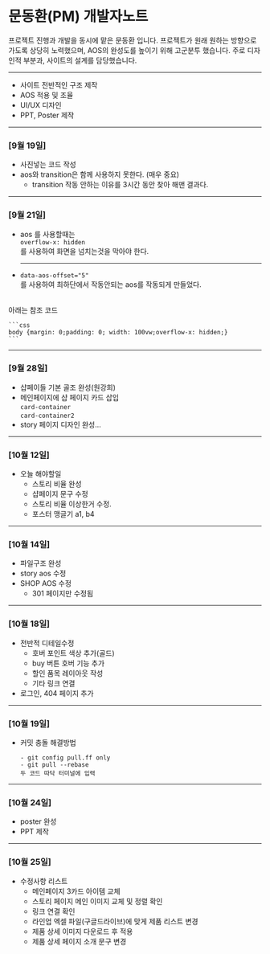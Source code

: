 
# 문동환(PM) 개발자노트
프로젝트 진행과 개발을 동시에 맡은 문동환 입니다.
프로젝트가 원래 원하는 방향으로 가도록 상당히 노력했으며, AOS의 완성도를 높이기 위해 고군분투 했습니다. 주로 디자인적 부분과, 사이트의 설계를 담당했습니다.

---
* 사이트 전반적인 구조 제작
* AOS 적용 및 조율
* UI/UX 디자인
* PPT, Poster 제작
---

### [9월 19일]
* 사진넣는 코드 작성  
* aos와 transition은 함께 사용하지 못한다.  (매우 중요)
    * transition 작동 안하는 이유를 3시간 동안 찾아 해맨 결과다.

***
### [9월 21일]  
* aos 를 사용할때는  
    ```overflow-x: hidden```  
를 사용하여 화면을 넘치는것을 막아야 한다.

    ***
* ```data-aos-offset="5"```  
를 사용하여 최하단에서 작동안되는 aos를 작동되게 만들었다.  
<br>
    아래는 참조 코드
    
    ```css
    body {margin: 0;padding: 0; width: 100vw;overflow-x: hidden;}
    ```
***

### [9월 28일]
* 샵페이들 기본 골조 완성(원강희)  
* 메인페이지에 샵 페이지 카드 삽입   
    ```card-container```  
    ```card-container2```
* story 페이지 디자인 완성...

---
### [10월 12일]
* 오늘 해야할일
    * 스토리 비율 완성
    * 샵페이지 문구 수정
    * 스토리 비율 이상한거 수정.
    * 포스터 맹글기 a1, b4
---

### [10월 14일]
* 파일구조 완성
* story aos 수정
* SHOP AOS 수정
    * 301 페이지만 수정됨
---

### [10월 18일]
* 전반적 디테일수정
    * 호버 포인트 색상 추가(골드)
    * buy 버튼 호버 기능 추가
    * 할인 품목 레이아웃 작성
    * 기타 링크 연결
* 로그인, 404 페이지 추가

---

### [10월 19일]
* 커밋 충돌 해결방법
    ```
    - git config pull.ff only
    - git pull --rebase
    두 코드 따닥 터미널에 입력
    ```
---
### [10월 24일]
* poster 완성
* PPT 제작
---
### [10월 25일]
*   수정사항 리스트
    * 메인페이지 3카드 아이템 교체
    * 스토리 페이지 메인 이미지 교체 및 정렬 확인
    * 링크 연결 확인
    * 라인업 엑셀 파일(구글드라이브)에 맞게 제품 리스트 변경
    * 제품 상세 이미지 다운로드 후 적용
    * 제품 상세 페이지 소개 문구 변경
   